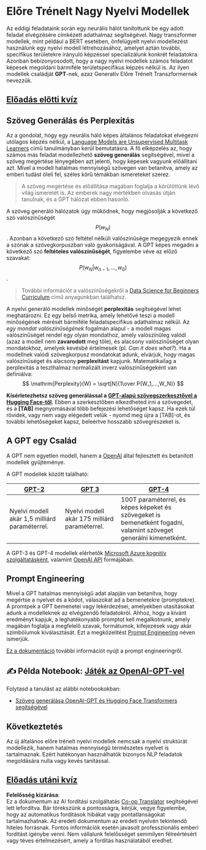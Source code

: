 <!--
CO_OP_TRANSLATOR_METADATA:
{
  "original_hash": "2efbb183384a50f0fc0cde02534d912f",
  "translation_date": "2025-08-25T22:06:15+00:00",
  "source_file": "lessons/5-NLP/20-LangModels/README.md",
  "language_code": "hu"
}
-->
# Előre Trénelt Nagy Nyelvi Modellek

Az eddigi feladataink során egy neurális hálót tanítottunk be egy adott feladat elvégzésére címkézett adathalmaz segítségével. Nagy transzformer modellek, mint például a BERT esetében, önfelügyelt nyelvi modellezést használunk egy nyelvi modell létrehozásához, amelyet aztán további, specifikus területekre irányuló képzéssel specializálunk konkrét feladatokra. Azonban bebizonyosodott, hogy a nagy nyelvi modellek számos feladatot képesek megoldani bármiféle területspecifikus képzés nélkül is. Az ilyen modellek családját **GPT**-nek, azaz Generatív Előre Trénelt Transzformernek nevezzük.

## [Előadás előtti kvíz](https://ff-quizzes.netlify.app/en/ai/quiz/39)

## Szöveg Generálás és Perplexitás

Az a gondolat, hogy egy neurális háló képes általános feladatokat elvégezni utólagos képzés nélkül, a [Language Models are Unsupervised Multitask Learners](https://cdn.openai.com/better-language-models/language_models_are_unsupervised_multitask_learners.pdf) című tanulmányban kerül bemutatásra. A fő elképzelés az, hogy számos más feladat modellezhető **szöveg generálás** segítségével, mivel a szöveg megértése lényegében azt jelenti, hogy képesek vagyunk előállítani azt. Mivel a modell hatalmas mennyiségű szövegen van betanítva, amely az emberi tudást öleli fel, széles körű témákban ismereteket szerez.

> A szöveg megértése és előállítása magában foglalja a körülöttünk lévő világ ismeretét is. Az emberek nagy mértékben olvasás útján tanulnak, és a GPT hálózat ebben hasonló.

A szöveg generáló hálózatok úgy működnek, hogy megjósolják a következő szó valószínűségét $$P(w_N)$$. Azonban a következő szó feltétel nélküli valószínűsége megegyezik ennek a szónak a szövegkorpuszban való gyakoriságával. A GPT képes megadni a következő szó **feltételes valószínűségét**, figyelembe véve az előző szavakat: $$P(w_N | w_{n-1}, ..., w_0)$$.

> További információt a valószínűségekről a [Data Science for Beginners Curriculum](https://github.com/microsoft/Data-Science-For-Beginners/tree/main/1-Introduction/04-stats-and-probability) című anyagunkban találhatsz.

A nyelvi generáló modellek minőségét **perplexitás** segítségével lehet meghatározni. Ez egy belső metrika, amely lehetővé teszi a modell minőségének mérését bármiféle feladatspecifikus adathalmaz nélkül. Az *egy mondat valószínűségének* fogalmán alapul - a modell magas valószínűséget rendel egy olyan mondathoz, amely valószínűleg valódi (azaz a modell nem **zavarodott** meg tőle), és alacsony valószínűséget olyan mondatokhoz, amelyek kevésbé értelmesek (pl. *Can it does what?*). Ha a modellnek valódi szövegkorpusz mondatokat adunk, elvárjuk, hogy magas valószínűséget és alacsony **perplexitást** kapjunk. Matematikailag a perplexitás a teszthalmaz normalizált inverz valószínűségeként van definiálva:
$$
\mathrm{Perplexity}(W) = \sqrt[N]{1\over P(W_1,...,W_N)}
$$ 

**Kísérletezhetsz szöveg generálással a [GPT-alapú szövegszerkesztővel a Hugging Face-től](https://transformer.huggingface.co/doc/gpt2-large)**. Ebben a szerkesztőben elkezdheted írni a szövegedet, és a **[TAB]** megnyomásával több befejezési lehetőséget kapsz. Ha ezek túl rövidek, vagy nem vagy elégedett velük - nyomd meg újra a [TAB]-ot, és további lehetőségeket kapsz, beleértve hosszabb szövegrészeket is.

## A GPT egy Család

A GPT nem egyetlen modell, hanem a [OpenAI](https://openai.com) által fejlesztett és betanított modellek gyűjteménye.

A GPT modellek között található:

| [GPT-2](https://huggingface.co/docs/transformers/model_doc/gpt2#openai-gpt2) | [GPT 3](https://openai.com/research/language-models-are-few-shot-learners) | [GPT-4](https://openai.com/gpt-4) |
| -- | -- | -- |
|Nyelvi modell akár 1,5 milliárd paraméterrel. | Nyelvi modell akár 175 milliárd paraméterrel. | 100T paraméterrel, és képes képeket és szövegeket is bemenetként fogadni, valamint szöveget generálni kimenetként. |

A GPT-3 és GPT-4 modellek elérhetők [Microsoft Azure kognitív szolgáltatásként](https://azure.microsoft.com/en-us/services/cognitive-services/openai-service/#overview?WT.mc_id=academic-77998-cacaste), valamint [OpenAI API](https://openai.com/api) formájában.

## Prompt Engineering

Mivel a GPT hatalmas mennyiségű adat alapján van betanítva, hogy megértse a nyelvet és a kódot, válaszokat ad a bemenetekre (promptekre). A promtpek a GPT bemenetei vagy lekérdezései, amelyekben utasításokat adunk a modelleknek az elvégzendő feladatokról. Ahhoz, hogy a kívánt eredményt kapjuk, a leghatékonyabb promptot kell megalkotnunk, amely magában foglalja a megfelelő szavak, formátumok, kifejezések vagy akár szimbólumok kiválasztását. Ezt a megközelítést [Prompt Engineering](https://learn.microsoft.com/en-us/shows/ai-show/the-basics-of-prompt-engineering-with-azure-openai-service?WT.mc_id=academic-77998-bethanycheum) néven ismerjük.

[Ez a dokumentáció](https://learn.microsoft.com/en-us/semantic-kernel/prompt-engineering/?WT.mc_id=academic-77998-bethanycheum) további információt nyújt a prompt engineeringről.

## ✍️ Példa Notebook: [Játék az OpenAI-GPT-vel](../../../../../lessons/5-NLP/20-LangModels/GPT-PyTorch.ipynb)

Folytasd a tanulást az alábbi notebookokban:

* [Szöveg generálása OpenAI-GPT és Hugging Face Transformers segítségével](../../../../../lessons/5-NLP/20-LangModels/GPT-PyTorch.ipynb)

## Következtetés

Az új általános előre trénelt nyelvi modellek nemcsak a nyelvi struktúrát modellezik, hanem hatalmas mennyiségű természetes nyelvet is tartalmaznak. Ezért hatékonyan használhatók bizonyos NLP feladatok megoldására nulla vagy kevés tanítással.

## [Előadás utáni kvíz](https://ff-quizzes.netlify.app/en/ai/quiz/40)

**Felelősség kizárása**:  
Ez a dokumentum az AI fordítási szolgáltatás [Co-op Translator](https://github.com/Azure/co-op-translator) segítségével lett lefordítva. Bár törekszünk a pontosságra, kérjük, vegye figyelembe, hogy az automatikus fordítások hibákat vagy pontatlanságokat tartalmazhatnak. Az eredeti dokumentum az eredeti nyelvén tekintendő hiteles forrásnak. Fontos információk esetén javasolt professzionális emberi fordítást igénybe venni. Nem vállalunk felelősséget semmilyen félreértésért vagy téves értelmezésért, amely a fordítás használatából eredhet.